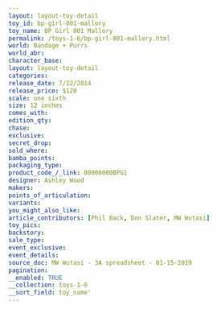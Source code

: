 ```yaml
---
layout: layout-toy-detail 
toy_id: bp-girl-001-mallory
toy_name: BP Girl 001 Mallory
permalink: /toys-1-6/bp-girl-001-mallory.html
world: Bandage + Purrs
world_abr: 
character_base: 
layout: layout-toy-detail
categories: 
release_date: 7/22/2014
release_price: $120 
scale: one sixth
size: 12 inches
comes_with: 
edition_qty: 
chase: 
exclusive: 
secret_drop: 
sold_where: 
bamba_points: 
packaging_type: 
product_code_/_link: 00000000BPG1
designer: Ashley Wood
makers: 
points_of_articulation: 
variants: 
you_might_also_like: 
article_contributors: [Phil Back, Don Slater, MW Wutasi]
toy_pics: 
backstory: 
sale_type: 
event_exclusive: 
event_details: 
source_doc: MW Wutasi - 3A spreadsheet - 01-15-2019
pagination: 
__enabled: TRUE
__collection: toys-1-6
__sort_field: toy_name'
---
```

